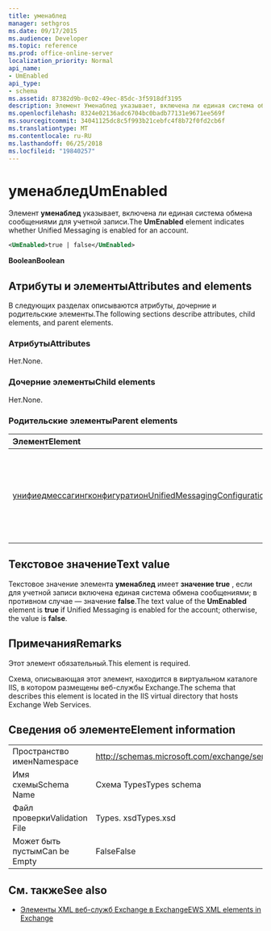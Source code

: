 ```yaml
---
title: уменаблед
manager: sethgros
ms.date: 09/17/2015
ms.audience: Developer
ms.topic: reference
ms.prod: office-online-server
localization_priority: Normal
api_name:
- UmEnabled
api_type:
- schema
ms.assetid: 87382d9b-0c02-49ec-85dc-3f5918df3195
description: Элемент Уменаблед указывает, включена ли единая система обмена сообщениями для учетной записи.
ms.openlocfilehash: 8324e02136adc6704bc0badb77131e9671ee569f
ms.sourcegitcommit: 34041125dc8c5f993b21cebfc4f8b72f0fd2cb6f
ms.translationtype: MT
ms.contentlocale: ru-RU
ms.lasthandoff: 06/25/2018
ms.locfileid: "19840257"
---
```

# <a name="umenabled"></a><span data-ttu-id="5e719-103">уменаблед</span><span class="sxs-lookup"><span data-stu-id="5e719-103">UmEnabled</span></span>

<span data-ttu-id="5e719-104">Элемент **уменаблед** указывает, включена ли единая система обмена сообщениями для учетной записи.</span><span class="sxs-lookup"><span data-stu-id="5e719-104">The **UmEnabled** element indicates whether Unified Messaging is enabled for an account.</span></span> 
  
```XML
<UmEnabled>true | false</UmEnabled>
```

 <span data-ttu-id="5e719-105">**Boolean**</span><span class="sxs-lookup"><span data-stu-id="5e719-105">**Boolean**</span></span>
## <a name="attributes-and-elements"></a><span data-ttu-id="5e719-106">Атрибуты и элементы</span><span class="sxs-lookup"><span data-stu-id="5e719-106">Attributes and elements</span></span>

<span data-ttu-id="5e719-107">В следующих разделах описываются атрибуты, дочерние и родительские элементы.</span><span class="sxs-lookup"><span data-stu-id="5e719-107">The following sections describe attributes, child elements, and parent elements.</span></span>
  
### <a name="attributes"></a><span data-ttu-id="5e719-108">Атрибуты</span><span class="sxs-lookup"><span data-stu-id="5e719-108">Attributes</span></span>

<span data-ttu-id="5e719-109">Нет.</span><span class="sxs-lookup"><span data-stu-id="5e719-109">None.</span></span>
  
### <a name="child-elements"></a><span data-ttu-id="5e719-110">Дочерние элементы</span><span class="sxs-lookup"><span data-stu-id="5e719-110">Child elements</span></span>

<span data-ttu-id="5e719-111">Нет.</span><span class="sxs-lookup"><span data-stu-id="5e719-111">None.</span></span>
  
### <a name="parent-elements"></a><span data-ttu-id="5e719-112">Родительские элементы</span><span class="sxs-lookup"><span data-stu-id="5e719-112">Parent elements</span></span>

|<span data-ttu-id="5e719-113">**Элемент**</span><span class="sxs-lookup"><span data-stu-id="5e719-113">**Element**</span></span>|<span data-ttu-id="5e719-114">**Описание**</span><span class="sxs-lookup"><span data-stu-id="5e719-114">**Description**</span></span>|
|:-----|:-----|
|[<span data-ttu-id="5e719-115">унифиедмессагингконфигуратион</span><span class="sxs-lookup"><span data-stu-id="5e719-115">UnifiedMessagingConfiguration</span></span>](unifiedmessagingconfiguration.md) <br/> |<span data-ttu-id="5e719-116">Содержит сведения о конфигурации службы для службы единой системы обмена сообщениями.</span><span class="sxs-lookup"><span data-stu-id="5e719-116">Contains service configuration information for the Unified Messaging service.</span></span>  <br/> |
   
## <a name="text-value"></a><span data-ttu-id="5e719-117">Текстовое значение</span><span class="sxs-lookup"><span data-stu-id="5e719-117">Text value</span></span>

<span data-ttu-id="5e719-118">Текстовое значение элемента **уменаблед** имеет **значение true** , если для учетной записи включена единая система обмена сообщениями; в противном случае — значение **false**.</span><span class="sxs-lookup"><span data-stu-id="5e719-118">The text value of the **UmEnabled** element is **true** if Unified Messaging is enabled for the account; otherwise, the value is **false**.</span></span>
  
## <a name="remarks"></a><span data-ttu-id="5e719-119">Примечания</span><span class="sxs-lookup"><span data-stu-id="5e719-119">Remarks</span></span>

<span data-ttu-id="5e719-120">Этот элемент обязательный.</span><span class="sxs-lookup"><span data-stu-id="5e719-120">This element is required.</span></span>
  
<span data-ttu-id="5e719-121">Схема, описывающая этот элемент, находится в виртуальном каталоге IIS, в котором размещены веб-службы Exchange.</span><span class="sxs-lookup"><span data-stu-id="5e719-121">The schema that describes this element is located in the IIS virtual directory that hosts Exchange Web Services.</span></span>
  
## <a name="element-information"></a><span data-ttu-id="5e719-122">Сведения об элементе</span><span class="sxs-lookup"><span data-stu-id="5e719-122">Element information</span></span>

|||
|:-----|:-----|
|<span data-ttu-id="5e719-123">Пространство имен</span><span class="sxs-lookup"><span data-stu-id="5e719-123">Namespace</span></span>  <br/> |http://schemas.microsoft.com/exchange/services/2006/types  <br/> |
|<span data-ttu-id="5e719-124">Имя схемы</span><span class="sxs-lookup"><span data-stu-id="5e719-124">Schema Name</span></span>  <br/> |<span data-ttu-id="5e719-125">Схема Types</span><span class="sxs-lookup"><span data-stu-id="5e719-125">Types schema</span></span>  <br/> |
|<span data-ttu-id="5e719-126">Файл проверки</span><span class="sxs-lookup"><span data-stu-id="5e719-126">Validation File</span></span>  <br/> |<span data-ttu-id="5e719-127">Types. xsd</span><span class="sxs-lookup"><span data-stu-id="5e719-127">Types.xsd</span></span>  <br/> |
|<span data-ttu-id="5e719-128">Может быть пустым</span><span class="sxs-lookup"><span data-stu-id="5e719-128">Can be Empty</span></span>  <br/> |<span data-ttu-id="5e719-129">False</span><span class="sxs-lookup"><span data-stu-id="5e719-129">False</span></span>  <br/> |
   
## <a name="see-also"></a><span data-ttu-id="5e719-130">См. также</span><span class="sxs-lookup"><span data-stu-id="5e719-130">See also</span></span>



- [<span data-ttu-id="5e719-131">Элементы XML веб-служб Exchange в Exchange</span><span class="sxs-lookup"><span data-stu-id="5e719-131">EWS XML elements in Exchange</span></span>](ews-xml-elements-in-exchange.md)

